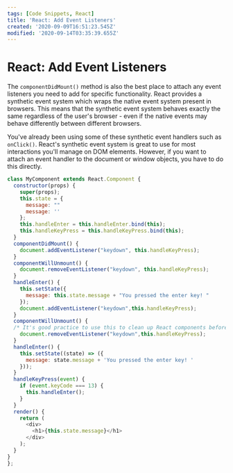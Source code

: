 ```yaml
---
tags: [Code Snippets, React]
title: 'React: Add Event Listeners'
created: '2020-09-09T16:51:23.545Z'
modified: '2020-09-14T03:35:39.655Z'
---
```


React: Add Event Listeners
==========================

The ```componentDidMount()``` method is also the best place to attach any event listeners you need to add for specific functionality. React provides a synthetic event system which wraps the native event system present in browsers. This means that the synthetic event system behaves exactly the same regardless of the user's browser - even if the native events may behave differently between different browsers.

You've already been using some of these synthetic event handlers such as ```onClick()```. React's synthetic event system is great to use for most interactions you'll manage on DOM elements. However, if you want to attach an event handler to the document or window objects, you have to do this directly.


``` javascript
class MyComponent extends React.Component {
  constructor(props) {
    super(props);
    this.state = {
      message: ""
      message: ''
    };
    this.handleEnter = this.handleEnter.bind(this);
    this.handleKeyPress = this.handleKeyPress.bind(this);
  }
  componentDidMount() {
    document.addEventListener("keydown", this.handleKeyPress);
  }
  componentWillUnmount() {
    document.removeEventListener("keydown", this.handleKeyPress);
  }
  handleEnter() {
    this.setState({
      message: this.state.message + "You pressed the enter key! "
    });
    document.addEventListener("keydown",this.handleKeyPress);
  }
  componentWillUnmount() {
  /* It's good practice to use this to clean up React components before they are unmounted. for example: removing event listeners. */
    document.removeEventListener("keydown",this.handleKeyPress);
  }
  handleEnter() {
    this.setState((state) => ({
      message: state.message + 'You pressed the enter key! '
    }));
  }
  handleKeyPress(event) {
    if (event.keyCode === 13) {
      this.handleEnter();
    }
  }
  render() {
    return (
      <div>
        <h1>{this.state.message}</h1>
      </div>
    );
  }
}
};
```
